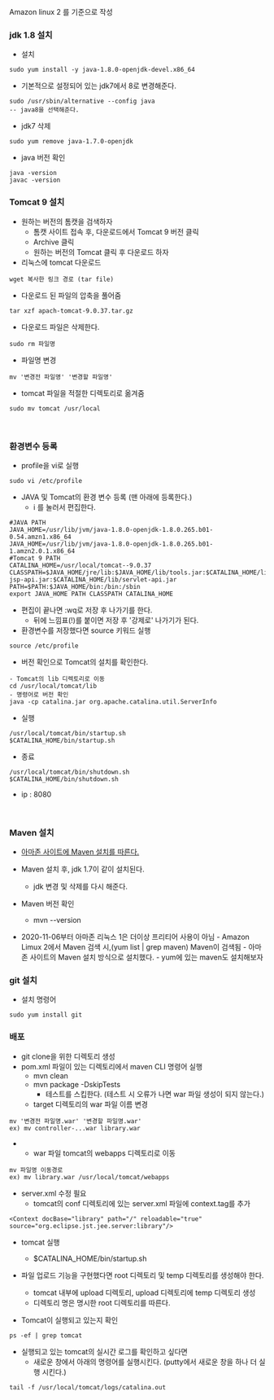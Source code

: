 Amazon linux 2 를 기준으로 작성

### jdk 1.8 설치

- 설치

```vim
sudo yum install -y java-1.8.0-openjdk-devel.x86_64
```

- 기본적으로 설정되어 있는 jdk7에서 8로 변경해준다.

```vim
sudo /usr/sbin/alternative --config java
-- java8을 선택해준다.
```

- jdk7 삭제

```
sudo yum remove java-1.7.0-openjdk
```

- java 버전 확인

```
java -version
javac -version
```

### Tomcat 9 설치

- 원하는 버전의 톰캣을 검색하자
  - 톰캣 사이트 접속 후, 다운로드에서 Tomcat 9 버전 클릭
  - Archive 클릭
  - 원하는 버전의 Tomcat 클릭 후 다운로드 하자
- 리눅스에 tomcat 다운로드

```
wget 복사한 링크 경로 (tar file)
```

- 다운로드 된 파일의 압축을 풀어줌

```
tar xzf apach-tomcat-9.0.37.tar.gz
```

- 다운로드 파일은 삭제한다.

```
sudo rm 파일명
```

- 파일명 변경

```
mv '변경전 파일명' '변경할 파일명'
```

- tomcat 파일을 적절한 디렉토리로 옮겨줌

```
sudo mv tomcat /usr/local
```

<br>

### 환경변수 등록

- profile을 vi로 실행

```
sudo vi /etc/profile
```

- JAVA 및 Tomcat의 환경 변수 등록 (맨 아래에 등록한다.)
  - i 를 눌러서 편집한다.

```
#JAVA PATH
JAVA_HOME=/usr/lib/jvm/java-1.8.0-openjdk-1.8.0.265.b01-0.54.amzn1.x86_64
JAVA_HOME=/usr/lib/jvm/java-1.8.0-openjdk-1.8.0.265.b01-1.amzn2.0.1.x86_64
#Tomcat 9 PATH
CATALINA_HOME=/usr/local/tomcat--9.0.37
CLASSPATH=$JAVA_HOME/jre/lib:$JAVA_HOME/lib/tools.jar:$CATALINA_HOME/lib-jsp-api.jar:$CATALINA_HOME/lib/servlet-api.jar
PATH=$PATH:$JAVA_HOME/bin:/bin:/sbin
export JAVA_HOME PATH CLASSPATH CATALINA_HOME
```

- 편집이 끝나면 :wq로 저장 후 나가기를 한다.
  - 뒤에 느낌표(!)를 붙이면 저장 후 '강제로' 나가기가 된다.
- 환경변수를 저장했다면 source 키워드 실행

```
source /etc/profile
```

- 버전 확인으로 Tomcat의 설치를 확인한다.

```
- Tomcat의 lib 디렉토리로 이동
cd /usr/local/tomcat/lib
- 명령어로 버전 확인
java -cp catalina.jar org.apache.catalina.util.ServerInfo
```

- 실행

```
/usr/local/tomcat/bin/startup.sh
$CATALINA_HOME/bin/startup.sh
```

- 종료

```
/usr/local/tomcat/bin/shutdown.sh
$CATALINA_HOME/bin/shutdown.sh
```

- ip : 8080

<br>

### Maven 설치

- [아마존 사이트에 Maven 설치를 따른다.](https://docs.aws.amazon.com/ko_kr/neptune/latest/userguide/iam-auth-connect-prerq.html)
- Maven 설치 후, jdk 1.7이 같이 설치된다.
  - jdk 변경 및 삭제를 다시 해준다.
- Maven 버전 확인

  - mvn --version

- 2020-11-06부터 아마존 리눅스 1은 더이상 프리티어 사용이 아님 - Amazon Limux 2에서 Maven 검색 시,(yum list | grep maven) Maven이 검색됨 - 아마존 사이트의 Maven 설치 방식으로 설치했다. - yum에 있는 maven도 설치해보자
  <br>

### git 설치

- 설치 명령어

```
sudo yum install git
```

### 배포

- git clone을 위한 디렉토리 생성
- pom.xml 파일이 있는 디렉토리에서 maven CLI 명령어 실행
  - mvn clean
  - mvn package -DskipTests
    - 테스트를 스킵한다. (테스트 시 오류가 나면 war 파일 생성이 되지 않는다.)
  - target 디렉토리의 war 파일 이름 변경

```
mv '변경전 파일명.war' '변경할 파일명.war'
ex) mv controller-...war library.war
```

- - war 파일 tomcat의 webapps 디렉토리로 이동

```
mv 파일명 이동경로
ex) mv library.war /usr/local/tomcat/webapps
```

- server.xml 수정 필요
  - tomcat의 conf 디렉토리에 있는 server.xml 파일에 context.tag를 추가

```
<Context docBase="library" path="/" reloadable="true" source="org.eclipse.jst.jee.server:library"/>
```

- tomcat 실행

  - $CATALINA_HOME/bin/startup.sh

- 파일 업로드 기능을 구현했다면 root 디렉토리 및 temp 디렉토리를 생성해야 한다.

  - tomcat 내부에 upload 디렉토리, upload 디렉토리에 temp 디렉토리 생성
  - 디렉토리 명은 명시한 root 디렉토리를 따른다.

- Tomcat이 실행되고 있는지 확인

```
ps -ef | grep tomcat
```

- 실행되고 있는 tomcat의 실시간 로그를 확인하고 싶다면
  - 새로운 창에서 아래의 명령어를 실행시킨다. (putty에서 새로운 창을 하나 더 실행 시킨다.)

```
tail -f /usr/local/tomcat/logs/catalina.out
```
